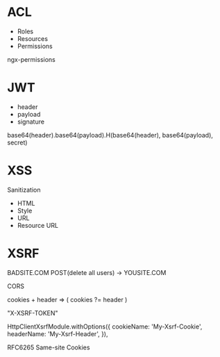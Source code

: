 # ACL

- Roles
- Resources
- Permissions

ngx-permissions


# JWT

- header
- payload
- signature

base64(header).base64(payload).H(base64(header), base64(payload), secret)


# XSS

Sanitization
- HTML
- Style
- URL
- Resource URL





# XSRF


BADSITE.COM POST(delete all users)   ->   YOUSITE.COM

CORS

cookies + header  => ( cookies ?= header )

"X-XSRF-TOKEN"

HttpClientXsrfModule.withOptions({
    cookieName: 'My-Xsrf-Cookie',
    headerName: 'My-Xsrf-Header',
}),


RFC6265
Same-site Cookies